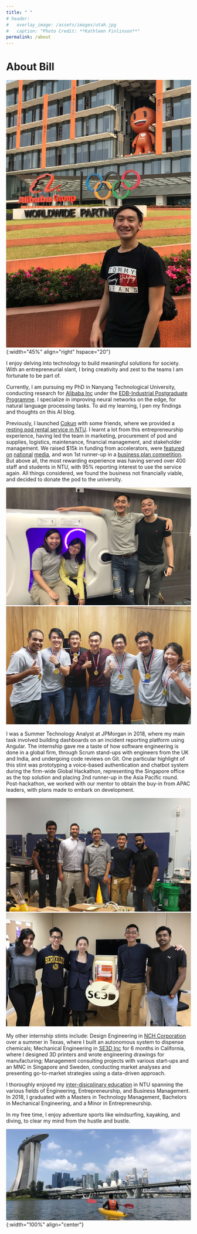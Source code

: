 ```yaml
---
title: " "
# header:
#   overlay_image: /assets/images/utah.jpg
#   caption: "Photo Credit: **Kathleen Finlinson**"
permalink: /about
---
```


# About Bill
![Photo](/assets/img/alibaba_office.jpg){:width="45%" align="right" hspace="20"}

I enjoy delving into technology to build meaningful solutions for society. With an entrepreneurial slant, I bring creativity and zest to the teams I am fortunate to be part of.

Currently, I am pursuing my PhD in Nanyang Technological University, conducting research for [Alibaba Inc](https://media.ntu.edu.sg/NewsReleases/Pages/newsdetail.aspx?news=9e521a80-eaec-41ac-9c7e-802a62fc8d52) under the [EDB-Industrial Postgraduate Programme](https://www.ntu.edu.sg/alibaba-NTU/PhD-application/Pages/index.aspx). I specialize in improving neural networks on the edge, for natural language processing tasks. To aid my learning, I pen my findings and thoughts on this AI blog. 

<!-- Some of my works are currently under review in AI conferences and I am thus unable to eloborate to respect anonymity requirements, but would be happy to share them in person. Feel free to check out my side projects on [Github](https://github.com/billptw).
Some of my recent works include designing latent tree induction modules for LSTM and Transformers models, and uncovering the failure of state-of-the-art models on systematic generalization of multi-hierarchical reasoning. -->

Previously, I launched [Cokun](http://www.weeworks.wkwsci.ntu.edu.sg/NanyangChronicle/News/2502sleepingpod.html) with some friends, where we provided a [resting pod rental service in NTU](https://www.facebook.com/watch/?v=1904767012895024). I learnt a lot from this entrepreneurship experience, having led the team in marketing, procurement of pod and supplies, logistics, maintenance, financial management, and stakeholder management. We raised $15k in funding from accelerators, were [featured](https://www.straitstimes.com/singapore/book-pod-for-short-nap-on-ntu-campus) [on](https://www.tnp.sg/news/singapore/ntu-students-get-new-rest-pod) [national](https://www.straitstimes.com/singapore/ntu-launches-rest-pod-in-school-library-for-students-to-catch-a-quick-nap) [media](https://www.businessinsider.sg/another-singapore-university-students-place-nap-already-fully-booked), and won 1st runner-up in a [business plan competition](https://www.nexiats.com.sg/news-insights/nexia-ts-congratulates-winners-nexia-day-business-plans-contest-2018/). But above all, the most rewarding experience was having served over 400 staff and students in NTU, with 95% reporting interest to use the service again. All things considered, we found the business not financially viable, and decided to donate the pod to the university.

<div class="img-row">
    <div class="img-col">
        <img src="/assets/img/cokun.jpg">
    </div>
    <div class="img-col">
        <img src="/assets/img/jpm.jpg">
    </div>
</div>

I was a Summer Technology Analyst at JPMorgan in 2018, where my main task involved building dashboards on an incident reporting platform using Angular. The internship gave me a taste of how software engineering is done in a global firm, through Scrum stand-ups with engineers from the UK and India, and undergoing code reviews on Git. One particular highlight of this stint was prototyping a voice-based authentication and chatbot system during the firm-wide Global Hackathon, representing the Singapore office as the top solution and placing 2nd runner-up in the Asia Pacific round. Post-hackathon, we worked with our mentor to obtain the buy-in from APAC leaders, with plans made to embark on development.
<div class="img-row">
    <div class="img-col">
        <img src="/assets/img/nch.jpg">
    </div>
    <div class="img-col">
        <img src="/assets/img/se3d.jpg">
    </div>
</div>

My other internship stints include: Design Engineering in [NCH Corporation](https://www.nch.com/) over a summer in Texas, where I built an autonomous system to dispense chemicals; Mechanical Engineering in [SE3D Inc](https://www.linkedin.com/company/se3d/) for 6 months in California, where I designed 3D printers and wrote engineering drawings for manufacturing; Management consulting projects with various start-ups and an MNC in Singapore and Sweden, conducting market analyses and presenting go-to-market strategies using a data-driven approach.

I thoroughly enjoyed my [inter-disicplinary education](http://www.ntu.edu.sg/rep/Pages/default.aspx) in NTU spanning the various fields of Engineering, Entrepreneurship, and Business Management. In 2018, I graduated with a Masters in Technology Management, Bachelors in Mechanical Engineering, and a Minor in Entrepreneurship.

In my free time, I enjoy adventure sports like windsurfing, kayaking, and diving, to clear my mind from the hustle and bustle. 

![Photo](/assets/img/kayak.jpg){:width="100%" align="center"}
